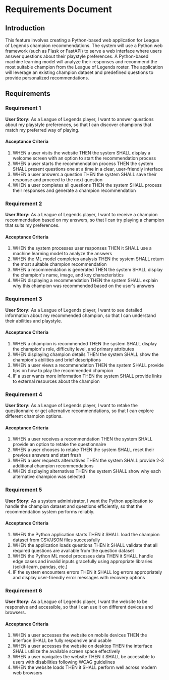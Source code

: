 # Requirements Document

## Introduction

This feature involves creating a Python-based web application for League of Legends champion recommendations. The system will use a Python web framework (such as Flask or FastAPI) to serve a web interface where users answer questions about their playstyle preferences. A Python-based machine learning model will analyze their responses and recommend the most suitable champion from the League of Legends roster. The application will leverage an existing champion dataset and predefined questions to provide personalized recommendations.

## Requirements

### Requirement 1

**User Story:** As a League of Legends player, I want to answer questions about my playstyle preferences, so that I can discover champions that match my preferred way of playing.

#### Acceptance Criteria

1. WHEN a user visits the website THEN the system SHALL display a welcome screen with an option to start the recommendation process
2. WHEN a user starts the recommendation process THEN the system SHALL present questions one at a time in a clear, user-friendly interface
3. WHEN a user answers a question THEN the system SHALL save their response and proceed to the next question
4. WHEN a user completes all questions THEN the system SHALL process their responses and generate a champion recommendation

### Requirement 2

**User Story:** As a League of Legends player, I want to receive a champion recommendation based on my answers, so that I can try playing a champion that suits my preferences.

#### Acceptance Criteria

1. WHEN the system processes user responses THEN it SHALL use a machine learning model to analyze the answers
2. WHEN the ML model completes analysis THEN the system SHALL return the most suitable champion recommendation
3. WHEN a recommendation is generated THEN the system SHALL display the champion's name, image, and key characteristics
4. WHEN displaying a recommendation THEN the system SHALL explain why this champion was recommended based on the user's answers

### Requirement 3

**User Story:** As a League of Legends player, I want to see detailed information about my recommended champion, so that I can understand their abilities and playstyle.

#### Acceptance Criteria

1. WHEN a champion is recommended THEN the system SHALL display the champion's role, difficulty level, and primary attributes
2. WHEN displaying champion details THEN the system SHALL show the champion's abilities and brief descriptions
3. WHEN a user views a recommendation THEN the system SHALL provide tips on how to play the recommended champion
4. IF a user wants more information THEN the system SHALL provide links to external resources about the champion

### Requirement 4

**User Story:** As a League of Legends player, I want to retake the questionnaire or get alternative recommendations, so that I can explore different champion options.

#### Acceptance Criteria

1. WHEN a user receives a recommendation THEN the system SHALL provide an option to retake the questionnaire
2. WHEN a user chooses to retake THEN the system SHALL reset their previous answers and start fresh
3. WHEN a user requests alternatives THEN the system SHALL provide 2-3 additional champion recommendations
4. WHEN displaying alternatives THEN the system SHALL show why each alternative champion was selected

### Requirement 5

**User Story:** As a system administrator, I want the Python application to handle the champion dataset and questions efficiently, so that the recommendation system performs reliably.

#### Acceptance Criteria

1. WHEN the Python application starts THEN it SHALL load the champion dataset from CSV/JSON files successfully
2. WHEN the application loads questions THEN it SHALL validate that all required questions are available from the question dataset
3. WHEN the Python ML model processes data THEN it SHALL handle edge cases and invalid inputs gracefully using appropriate libraries (scikit-learn, pandas, etc.)
4. IF the system encounters errors THEN it SHALL log errors appropriately and display user-friendly error messages with recovery options

### Requirement 6

**User Story:** As a League of Legends player, I want the website to be responsive and accessible, so that I can use it on different devices and browsers.

#### Acceptance Criteria

1. WHEN a user accesses the website on mobile devices THEN the interface SHALL be fully responsive and usable
2. WHEN a user accesses the website on desktop THEN the interface SHALL utilize the available screen space effectively
3. WHEN a user navigates the website THEN it SHALL be accessible to users with disabilities following WCAG guidelines
4. WHEN the website loads THEN it SHALL perform well across modern web browsers
